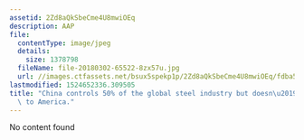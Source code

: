 ```yaml
---
assetid: 2Zd8aQkSbeCme4U8mwiOEq
description: AAP
file:
  contentType: image/jpeg
  details:
    size: 1378798
  fileName: file-20180302-65522-8zx57u.jpg
  url: //images.ctfassets.net/bsux5spekp1p/2Zd8aQkSbeCme4U8mwiOEq/fdba56fe51f18fd1a763adaef5e45328/file-20180302-65522-8zx57u.jpg
lastmodified: 1524652336.309505
title: "China controls 50% of the global steel industry but doesn\u2019t export much\
  \ to America."
---
```

No content found